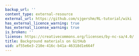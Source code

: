 ```yaml
---
backup_url: ''
content_type: external-resource
external_url: https://github.com/sjgershm/RL-tutorial/wiki
has_external_licence_warning: true
has_external_license_warning: true
is_broken: ''
license: https://creativecommons.org/licenses/by-nc-sa/4.0/
title: Background materials on GitHub
uid: af55e6e3-210e-416c-b41a-46318d1e664f
---
```

